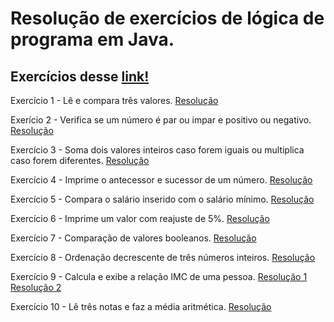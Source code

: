 # Resolução de exercícios de lógica de programa em Java.

## Exercícios desse [link!](https://www.dio.me/articles/lista-de-exercicios-para-treinar-logica-de-programacao)

Exercício 1 - Lê e compara três valores.
[Resolução](https://github.com/RobinHtz/ResolucaoExercicios/blob/main/src/exercicio_1/Resolucao.java)

Exerício 2 - Verifica se um número é par ou impar e positivo ou negativo. 
[Resolução](https://github.com/RobinHtz/ResolucaoExercicios/blob/main/src/exercicio_2/Resolucao.java)

Exercício 3 - Soma dois valores inteiros caso forem iguais ou multiplica caso forem diferentes.
[Resolução](https://github.com/RobinHtz/ResolucaoExercicios/blob/main/src/exercicio_3/Resolucao.java)

Exercício 4 - Imprime o antecessor e sucessor de um número.
[Resolução](https://github.com/RobinHtz/ResolucaoExercicios/blob/main/src/exercicio_4/Resolucao.java)

Exercício 5 - Compara o salário inserido com o salário mínimo.
[Resolução](https://github.com/RobinHtz/ResolucaoExercicios/blob/main/src/exercicio_5/Resolucao.java)

Exercício 6 - Imprime um valor com reajuste de 5%.
[Resolução](https://github.com/RobinHtz/ResolucaoExercicios/blob/main/src/exercicio_6/Resolucao.java)

Exercício 7 - Comparação de valores booleanos.
[Resolução](https://github.com/RobinHtz/ResolucaoExercicios/blob/main/src/exercicio_7/Resolucao.java)

Exercício 8 - Ordenação decrescente de três números inteiros.
[Resolução](https://github.com/RobinHtz/ResolucaoExercicios/blob/main/src/exercicio_8/Resolucao1.java)

Exercício 9 - Calcula e exibe a relação IMC de uma pessoa.
[Resolução 1](https://github.com/RobinHtz/ResolucaoExercicios/blob/main/src/exercicio_9/resolucao1/Resolucao.java)
[Resolução 2](https://github.com/RobinHtz/ResolucaoExercicios/tree/main/src/exercicio_9/resolucao2)

Exercício 10 - Lê três notas e faz a média aritmética.
[Resolução](https://github.com/RobinHtz/ResolucaoExercicios/blob/main/src/exercicio_10/Resolucao.java)
